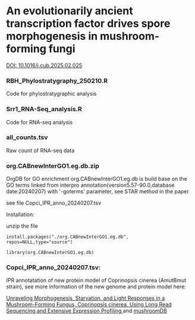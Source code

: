 # An evolutionarily ancient transcription factor drives spore morphogenesis in mushroom-forming fungi
[DOI: 10.1016/j.cub.2025.02.025](https://doi.org/10.1016/j.cub.2025.02.025)

### RBH_Phylostratygraphy_250210.R 
Code for phylostratygraphic analysis
### Srr1_RNA-Seq_analysis.R
Code for RNA-seq analysis
### all_counts.tsv
Raw count of RNA-seq data
### org.CABnewInterGO1.eg.db.zip
OrgDB for GO enrichment
org.CABnewInterGO1.eg.db is build base on the GO terms linked from interpro annotation(version5.57-90.0,database date:20240207) with '-goterms' parameter, see STAR method in the paper

see file Copci_IPR_anno_20240207.tsv

Installation:

unzip the file

``
install.packages("./org.CABnewInterGO1.eg.db", repos=NULL,type="source")
``

``
library(org.CABnewInterGO1.eg.db)
``
### Copci_IPR_anno_20240207.tsv: 
IPR annotatation of new protein model of Coprinopsis cinerea (AmutBmut strain), see more information of the new genome and protein model here:

[Unraveling Morphogenesis, Starvation, and Light Responses in a Mushroom-Forming Fungus, Coprinopsis cinerea, Using Long Read Sequencing and Extensive Expression Profiling ](https://doi.org/10.1101/2024.05.10.593147)
 and [mushroomDB](https://mushroomdb.brc.hu/)
